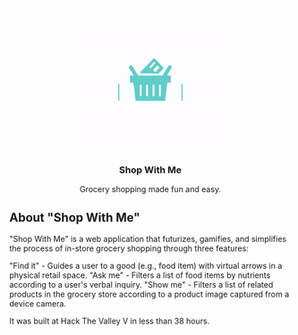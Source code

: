 <br />
<p align="center">
  <a href="https://github.com/vincentzhang15/shop-with-me">
    <img src="https://raw.githubusercontent.com/vincentzhang15/shop-with-me/main/frontend/public/img/logo.gif" alt="Logo" width="256">
  </a>
  <br />


  <h3 align="center">Shop With Me</h3>
  <p align="center">
    Grocery shopping made fun and easy.
    <!--br />
    <a href=""><strong>View the demo »</strong></a>
    <br /-->
  </p>
</p>


## About "Shop With Me"

"Shop With Me" is a web application that futurizes, gamifies, and simplifies the process of in-store grocery shopping through three features:

"Find it" - Guides a user to a good (e.g., food item) with virtual arrows in a physical retail space.
"Ask me" - Filters a list of food items by nutrients according to a user's verbal inquiry.
"Show me" - Filters a list of related products in the grocery store according to a product image captured from a device camera.

It was built at Hack The Valley V in less than 38 hours.